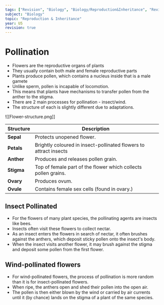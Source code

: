 ```yaml
---
tags: ["Revision", "Biology", "Biology/Reproduction&Inheritance", "Revision/RevisionNotes", "Biology/Reproduction&Inheritance/SexualReproductionInFloweringPlants"]
subject: "Biology"
topic: "Reproduction & Inheritance"
year: U5
revision: true
---
```


# Pollination
 - Flowers are the reproductive organs of plants
 - They usually contain both male and female reproductive parts
 - Plants produce pollen, which contains a nucleus inside that is a male gamete
 - Unlike sperm, pollen is incapable of locomotion.
 - This means that plants have mechanisms to transfer pollen from the anther to the stigma.
 - There are 2 main processes for pollination - insect/wind.
 - The structure of each is slightly different due to adaptations.

![[Flower-structure.png]]

| Structure  | Description                                                       |
| ---------- | ----------------------------------------------------------------- |
| **Sepal**  | Protects unopened flower.                                         |
| **Petals** | Brightly coloured in insect-pollinated flowers to attract insects |
| **Anther** | Produces and releases pollen grain.                               |
| **Stigma** | Top of female part of the flower which collects pollen grains.    |
| **Ovary**  | Produces ovum.                                                    |
| **Ovule**  | Contains female sex cells (found in ovary.)                       | 

## Insect Pollinated

 - For the flowers of many plant species, the pollinating agents are insects like bees.
 - Insects often visit these flowers to collect nectar.
 - As an insect enters the flowers in search of nectar, it often brushes against the anthers, which deposit sticky pollen onto the insect's body.
 - When the insect visits another flower, it may brush against the stigma and deposit some pollen from the first flower.

## Wind-pollinated flowers

 - For wind-pollinated flowers, the process of pollination is more random than it is for insect-pollinated flowers.
 - When ripe, the anthers open and shed their pollen into the open air.
 - The pollen is then either blown by the wind or carried by air currents until it (by chance) lands on the stigma of a plant of the same species.